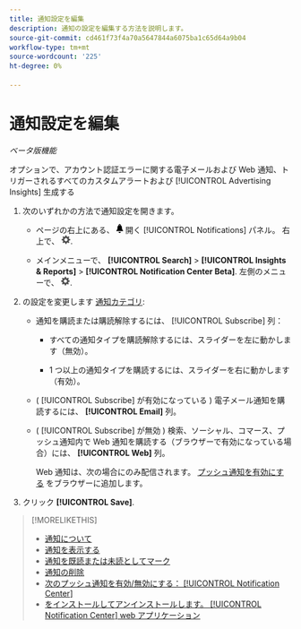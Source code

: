 ```yaml
---
title: 通知設定を編集
description: 通知の設定を編集する方法を説明します。
source-git-commit: cd461f73f4a70a5647844a6075ba1c65d64a9b04
workflow-type: tm+mt
source-wordcount: '225'
ht-degree: 0%

---
```


# 通知設定を編集

*ベータ版機能*

オプションで、アカウント認証エラーに関する電子メールおよび Web 通知、トリガーされるすべてのカスタムアラートおよび [!UICONTROL Advertising Insights] 生成する

1. 次のいずれかの方法で通知設定を開きます。

   * ページの右上にある、 ![通知](/help/search-social-commerce/assets/notifications-panel.png "通知") 開く [!UICONTROL Notifications] パネル。 右上で、 ![設定](/help/search-social-commerce/assets/settings-nc.png "設定").

   * メインメニューで、 **[!UICONTROL Search]** > **[!UICONTROL Insights & Reports]** > **[!UICONTROL Notification Center Beta]**. 左側のメニューで、 ![設定](/help/search-social-commerce/assets/settings-nc.png "設定").

1. の設定を変更します [通知カテゴリ](notification-about.md):

   * 通知を購読または購読解除するには、 [!UICONTROL Subscribe] 列：

      * すべての通知タイプを購読解除するには、スライダーを左に動かします（無効）。

      * 1 つ以上の通知タイプを購読するには、スライダーを右に動かします（有効）。
   * ( [!UICONTROL Subscribe] が有効になっている ) 電子メール通知を購読するには、 **[!UICONTROL Email]** 列。

   * ( [!UICONTROL Subscribe] が無効 ) 検索、ソーシャル、コマース、プッシュ通知内で Web 通知を購読する（ブラウザーで有効になっている場合）には、 **[!UICONTROL Web]** 列。

      Web 通知は、次の場合にのみ配信されます。 [プッシュ通知を有効にする](notifications-push-enable-disable.md) をブラウザーに追加します。


1. クリック **[!UICONTROL Save]**.

>[!MORELIKETHIS]
>
>* [通知について](/help/search-social-commerce/notifications/notification-about.md)
>* [通知を表示する](notification-view.md)
>* [通知を既読または未読としてマーク](notification-mark-read-unread.md)
>* [通知の削除](notification-delete.md)
>* [次のプッシュ通知を有効/無効にする： [!UICONTROL Notification Center]](notifications-push-enable-disable.md)
>* [をインストールしてアンインストールします。 [!UICONTROL Notification Center] web アプリケーション](notification-app-install-uninstall.md)

